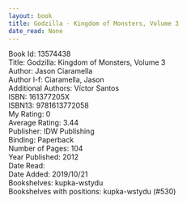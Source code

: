 ```yaml
---
layout: book
title: Godzilla - Kingdom of Monsters, Volume 3
date_read: None
---
```


Book Id: 13574438<br />
Title: Godzilla: Kingdom of Monsters, Volume 3<br />
Author: Jason Ciaramella<br />
Author l-f: Ciaramella, Jason<br />
Additional Authors: Víctor Santos<br />
ISBN: 161377205X<br />
ISBN13: 9781613772058<br />
My Rating: 0<br />
Average Rating: 3.44<br />
Publisher: IDW Publishing<br />
Binding: Paperback<br />
Number of Pages: 104<br />
Year Published: 2012<br />
Date Read: <br />
Date Added: 2019/10/21<br />
Bookshelves: kupka-wstydu<br />
Bookshelves with positions: kupka-wstydu (#530)<br />

